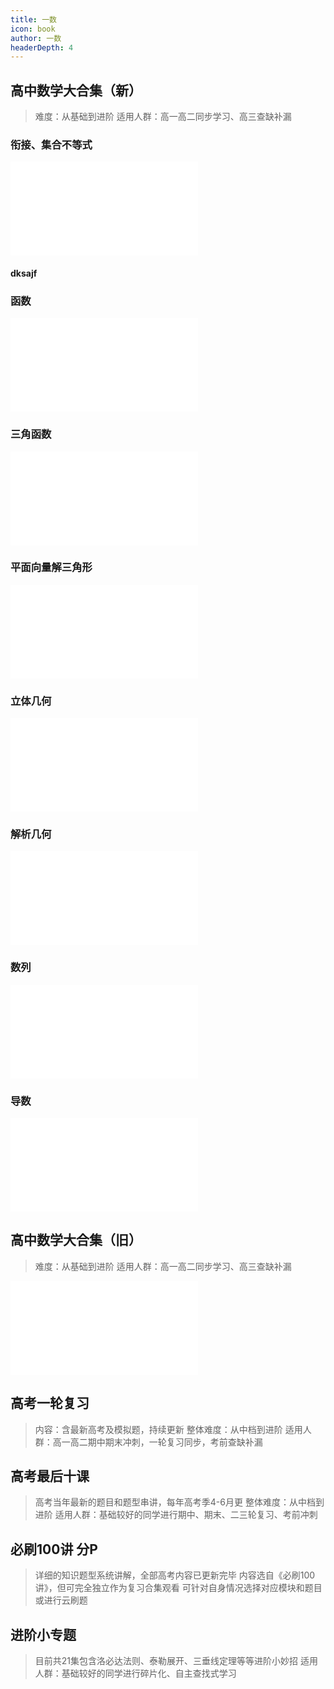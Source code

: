 ```yaml
---
title: 一数
icon: book
author: 一数
headerDepth: 4
---
```


## 高中数学大合集（新）

>难度：从基础到进阶
适用人群：高一高二同步学习、高三查缺补漏

### 衔接、集合不等式

<iframe src="//player.bilibili.com/player.html?isOutside=true&aid=913134964&bvid=BV1AM4y1j77u&cid=1416737002&p=1&autoplay=0" scrolling="no" border="0" frameborder="no" framespacing="0" allowfullscreen="true"></iframe>

#### dksajf

### 函数

<iframe src="//player.bilibili.com/player.html?isOutside=true&aid=231525106&bvid=BV1o841117AL&cid=1213739055&p=1" scrolling="no" border="0" frameborder="no" framespacing="0" allowfullscreen="true"></iframe>


### 三角函数

<iframe src="//player.bilibili.com/player.html?isOutside=true&aid=588865480&bvid=BV12B4y1K7Fa&cid=1349429835&p=1" scrolling="no" border="0" frameborder="no" framespacing="0" allowfullscreen="true"></iframe>

### 平面向量解三角形

<iframe src="//player.bilibili.com/player.html?isOutside=true&aid=1950998678&bvid=BV1eC411W7L3&cid=1448770969&p=1" scrolling="no" border="0" frameborder="no" framespacing="0" allowfullscreen="true"></iframe>

### 立体几何

<iframe src="//player.bilibili.com/player.html?isOutside=true&aid=1203348127&bvid=BV1uF4m1P7DK&cid=1514042111&p=1" scrolling="no" border="0" frameborder="no" framespacing="0" allowfullscreen="true"></iframe>

### 解析几何

<iframe src="//player.bilibili.com/player.html?isOutside=true&aid=273411710&bvid=BV1eF41197v2&cid=1198584202&p=1" scrolling="no" border="0" frameborder="no" framespacing="0" allowfullscreen="true"></iframe>

### 数列

<iframe src="//player.bilibili.com/player.html?isOutside=true&aid=876712261&bvid=BV1KN4y1e7S5&cid=1352155540&p=1" scrolling="no" border="0" frameborder="no" framespacing="0" allowfullscreen="true"></iframe>

### 导数

<iframe src="//player.bilibili.com/player.html?isOutside=true&aid=1151223865&bvid=BV1iZ421y71z&cid=1449563637&p=1" scrolling="no" border="0" frameborder="no" framespacing="0" allowfullscreen="true"></iframe>

## 高中数学大合集（旧）
>难度：从基础到进阶
适用人群：高一高二同步学习、高三查缺补漏

<iframe src="//player.bilibili.com/player.html?isOutside=true&aid=91849600&bvid=BV147411K7xu&cid=156803879&p=1" scrolling="no" border="0" frameborder="no" framespacing="0" allowfullscreen="true"></iframe>


## 高考一轮复习
>内容：含最新高考及模拟题，持续更新
整体难度：从中档到进阶
适用人群：高一高二期中期末冲刺，一轮复习同步，考前查缺补漏

## 高考最后十课
>高考当年最新的题目和题型串讲，每年高考季4-6月更
整体难度：从中档到进阶
适用人群：基础较好的同学进行期中、期末、二三轮复习、考前冲刺


## 必刷100讲 分P
>详细的知识题型系统讲解，全部高考内容已更新完毕
内容选自《必刷100讲》，但可完全独立作为复习合集观看
可针对自身情况选择对应模块和题目或进行云刷题

## 进阶小专题
>目前共21集包含洛必达法则、泰勒展开、三垂线定理等等进阶小妙招
适用人群：基础较好的同学进行碎片化、自主查找式学习